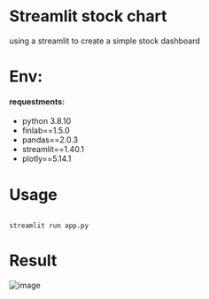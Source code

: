 # Streamlit stock chart

using a streamlit to create a simple stock dashboard

# Env:

#### requestments:

- python 3.8.10
- finlab==1.5.0
- pandas==2.0.3
- streamlit==1.40.1
- plotly==5.14.1

# Usage

<pre><code>
streamlit run app.py
</code></pre>

# Result

![image](https://upload.cc/i1/2020/12/11/emS3zk.gif)
